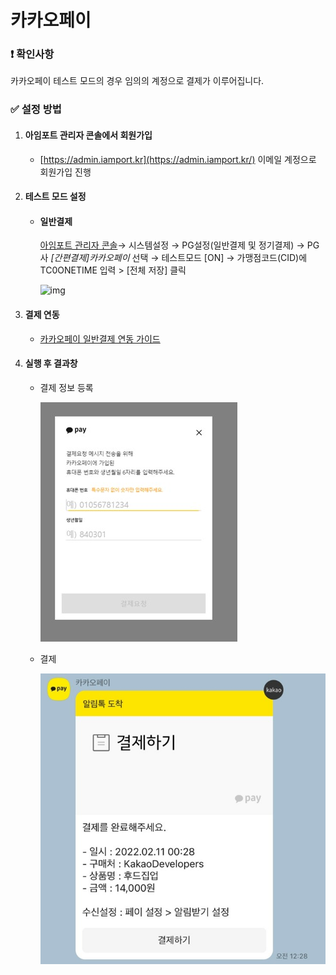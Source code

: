# 카카오페이

### ❗ 확인사항

카카오페이 테스트 모드의 경우 임의의 계정으로 결제가 이루어집니다.



### ✅ 설정 방법

1. #### 아임포트 관리자 콘솔에서 회원가입

   - [https://admin.iamport.kr](https://admin.iamport.kr/) 이메일 계정으로 회원가입 진행

2. #### 테스트 모드 설정

   - #### 일반결제

     [아임포트 관리자 콘솔](https://admin.iamport.kr/)→ 시스템설정 → PG설정(일반결제 및 정기결제) → PG사 *[간편결제]카카오페이* 선택 → 테스트모드 [ON] → 가맹점코드(CID)에 TC0ONETIME 입력 > [전체 저장] 클릭

     ![img](https://oopy.lazyrockets.com/api/v2/notion/image?src=https%3A%2F%2Fs3-us-west-2.amazonaws.com%2Fsecure.notion-static.com%2Fbd01e6fb-6e41-4f47-96da-fb4f66ced017%2FUntitled.png&blockId=6fbcfd82-b12e-4156-95ad-ea105d8d9d96)

3. #### 결제 연동

   - [카카오페이 일반결제 연동 가이드](https://github.com/iamport/iamport-manual/blob/master/인증결제/sample/kakao.md)

4. #### 실행 후 결과창

   - 결제 정보 등록
   
     ![2022-02-18_113511](./2022-02-18_113511.jpg)
   
   - 결제
   
     ![KakaoTalk_20220218_112725864](./KakaoTalk_20220218_112725864.jpg)